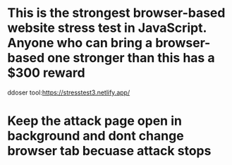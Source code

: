 
# This is the strongest browser-based website stress test in JavaScript. Anyone who can bring a browser-based one stronger than this has a $300 reward
 ddoser tool:https://stresstest3.netlify.app/
# Keep the attack page open in background and dont change browser tab becuase attack stops

